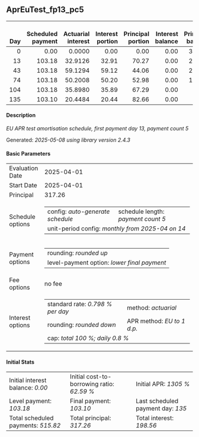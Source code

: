 <h2>AprEuTest_fp13_pc5</h2>
<table>
    <thead style="vertical-align: bottom;">
        <th style="text-align: right;">Day</th>
        <th style="text-align: right;">Scheduled payment</th>
        <th style="text-align: right;">Actuarial interest</th>
        <th style="text-align: right;">Interest portion</th>
        <th style="text-align: right;">Principal portion</th>
        <th style="text-align: right;">Interest balance</th>
        <th style="text-align: right;">Principal balance</th>
        <th style="text-align: right;">Total actuarial interest</th>
        <th style="text-align: right;">Total interest</th>
        <th style="text-align: right;">Total principal</th>
    </thead>
    <tr style="text-align: right;">
        <td class="ci00">0</td>
        <td class="ci01" style="white-space: nowrap;">0.00</td>
        <td class="ci02">0.0000</td>
        <td class="ci03">0.00</td>
        <td class="ci04">0.00</td>
        <td class="ci05">0.00</td>
        <td class="ci06">317.26</td>
        <td class="ci07">0.0000</td>
        <td class="ci08">0.00</td>
        <td class="ci09">0.00</td>
    </tr>
    <tr style="text-align: right;">
        <td class="ci00">13</td>
        <td class="ci01" style="white-space: nowrap;">103.18</td>
        <td class="ci02">32.9126</td>
        <td class="ci03">32.91</td>
        <td class="ci04">70.27</td>
        <td class="ci05">0.00</td>
        <td class="ci06">246.99</td>
        <td class="ci07">32.9126</td>
        <td class="ci08">32.91</td>
        <td class="ci09">70.27</td>
    </tr>
    <tr style="text-align: right;">
        <td class="ci00">43</td>
        <td class="ci01" style="white-space: nowrap;">103.18</td>
        <td class="ci02">59.1294</td>
        <td class="ci03">59.12</td>
        <td class="ci04">44.06</td>
        <td class="ci05">0.00</td>
        <td class="ci06">202.93</td>
        <td class="ci07">92.0420</td>
        <td class="ci08">92.03</td>
        <td class="ci09">114.33</td>
    </tr>
    <tr style="text-align: right;">
        <td class="ci00">74</td>
        <td class="ci01" style="white-space: nowrap;">103.18</td>
        <td class="ci02">50.2008</td>
        <td class="ci03">50.20</td>
        <td class="ci04">52.98</td>
        <td class="ci05">0.00</td>
        <td class="ci06">149.95</td>
        <td class="ci07">142.2428</td>
        <td class="ci08">142.23</td>
        <td class="ci09">167.31</td>
    </tr>
    <tr style="text-align: right;">
        <td class="ci00">104</td>
        <td class="ci01" style="white-space: nowrap;">103.18</td>
        <td class="ci02">35.8980</td>
        <td class="ci03">35.89</td>
        <td class="ci04">67.29</td>
        <td class="ci05">0.00</td>
        <td class="ci06">82.66</td>
        <td class="ci07">178.1408</td>
        <td class="ci08">178.12</td>
        <td class="ci09">234.60</td>
    </tr>
    <tr style="text-align: right;">
        <td class="ci00">135</td>
        <td class="ci01" style="white-space: nowrap;">103.10</td>
        <td class="ci02">20.4484</td>
        <td class="ci03">20.44</td>
        <td class="ci04">82.66</td>
        <td class="ci05">0.00</td>
        <td class="ci06">0.00</td>
        <td class="ci07">198.5892</td>
        <td class="ci08">198.56</td>
        <td class="ci09">317.26</td>
    </tr>
</table>
<h4>Description</h4>
<p><i>EU APR test amortisation schedule, first payment day 13, payment count 5</i></p>
<p>Generated: <i>2025-05-08 using library version 2.4.3</i></p>
<h4>Basic Parameters</h4>
<table>
    <tr>
        <td>Evaluation Date</td>
        <td>2025-04-01</td>
    </tr>
    <tr>
        <td>Start Date</td>
        <td>2025-04-01</td>
    </tr>
    <tr>
        <td>Principal</td>
        <td>317.26</td>
    </tr>
    <tr>
        <td>Schedule options</td>
        <td>
            <table>
                <tr>
                    <td>config: <i>auto-generate schedule</i></td>
                    <td>schedule length: <i><i>payment count</i> 5</i></td>
                </tr>
                <tr>
                    <td colspan="2" style="white-space: nowrap;">unit-period config: <i>monthly from 2025-04 on 14</i></td>
                </tr>
            </table>
        </td>
    </tr>
    <tr>
        <td>Payment options</td>
        <td>
            <table>
                <tr>
                    <td>rounding: <i>rounded up</i></td>
                </tr>
                <tr>
                    <td>level-payment option: <i>lower&nbsp;final&nbsp;payment</i></td>
                </tr>
            </table>
        </td>
    </tr>
    <tr>
        <td>Fee options</td>
        <td>no fee
        </td>
    </tr>
    <tr>
        <td>Interest options</td>
        <td>
            <table>
                <tr>
                    <td>standard rate: <i>0.798 % per day</i></td>
                    <td>method: <i>actuarial</i></td>
                </tr>
                <tr>
                    <td>rounding: <i>rounded down</i></td>
                    <td>APR method: <i>EU to 1 d.p.</i></td>
                </tr>
                <tr>
                    <td colspan="2">cap: <i>total 100 %; daily 0.8 %</td>
                </tr>
            </table>
        </td>
    </tr>
</table>
<h4>Initial Stats</h4>
<table>
    <tr>
        <td>Initial interest balance: <i>0.00</i></td>
        <td>Initial cost-to-borrowing ratio: <i>62.59 %</i></td>
        <td>Initial APR: <i>1305 %</i></td>
    </tr>
    <tr>
        <td>Level payment: <i>103.18</i></td>
        <td>Final payment: <i>103.10</i></td>
        <td>Last scheduled payment day: <i>135</i></td>
    </tr>
    <tr>
        <td>Total scheduled payments: <i>515.82</i></td>
        <td>Total principal: <i>317.26</i></td>
        <td>Total interest: <i>198.56</i></td>
    </tr>
</table>